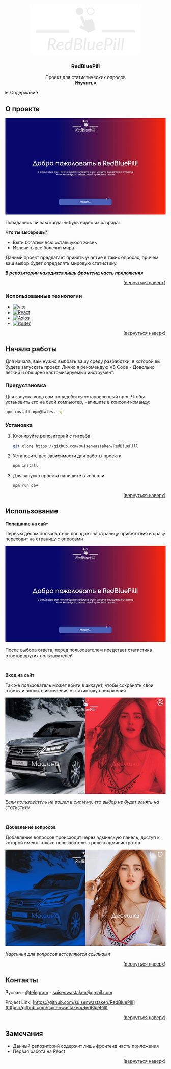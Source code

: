 <!-- Improved compatibility of вернуться наверх link: See: https://github.com/othneildrew/Best-README-Template/pull/73 -->
<a name="readme-top"></a>
<!--
*** Thanks for checking out the Best-README-Template. If you have a suggestion
*** that would make this better, please fork the repo and create a pull request
*** or simply open an issue with the tag "enhancement".
*** Don't forget to give the project a star!
*** Thanks again! Now go create something AMAZING! :D
-->



<!-- PROJECT SHIELDS -->
<!--
*** I'm using markdown "reference style" links for readability.
*** Reference links are enclosed in brackets [ ] instead of parentheses ( ).
*** See the bottom of this document for the declaration of the reference variables
*** for contributors-url, forks-url, etc. This is an optional, concise syntax you may use.
*** https://www.markdownguide.org/basic-syntax/#reference-style-links
-->
<!-- [![Contributors][contributors-shield]][contributors-url]
[![Forks][forks-shield]][forks-url]
[![Stargazers][stars-shield]][stars-url]
[![Issues][issues-shield]][issues-url]
[![MIT License][license-shield]][license-url]
[![LinkedIn][linkedin-shield]][linkedin-url] -->



<!-- PROJECT LOGO -->
<br />
<div align="center">
  <a href="https://github.com/suisenwastaken/RedBluePill">
    <img src="images/logo.png" alt="Logo" width="350">
  </a>

<h3 align="center">RedBluePill</h3>

  <p align="center">
    Проект для статистических опросов
    <br />
    <a href="https://github.com/suisenwastaken/RedBluePill"><strong>Изучить»</strong></a>
    <br />
  </p>
</div>



<!-- TABLE OF CONTENTS -->
<details>
  <summary>Содержание</summary>
  <ol>
    <li>
      <a href="#о-проекте">О проекте</a>
      <ul>
        <li><a href="#использованные-технологии">Использованные технологии</a></li>
      </ul>
    </li>
    <li>
      <a href="#начало-работы">Начало работы</a>
      <ul>
        <li><a href="#предустановка">Предустановка</a></li>
        <li><a href="#установка">Установка</a></li>
      </ul>
    </li>
    <li><a href="#использование">Использование</a></li>
    <li><a href="#контакты">Контакты</a></li>
    <li><a href="#замечания">Замечания</a></li>

  </ol>
</details>

<a name="about-the-project"></a>

<!-- ABOUT THE PROJECT -->
## О проекте

<div align="center">
  <img src="images/gif1.gif" alt="Logo" width="auto" height="auto">
</div>

Попадались ли вам когда-нибудь видео из разряда: 

**Что ты выберешь?**
* Быть богатым всю оставшуюся жизнь
* Излечить все болезни мира

Данный проект предлагает принять участие в таких опросах, причем ваш выбор будет определять мировую статистику.

***В репозитории находится лишь фронтенд часть приложения***

<p align="right">(<a href="#readme-top">вернуться наверх</a>)</p>



### Использованные технологии

* [![vite][vite]][vite-url]
* [![React][React.js]][React-url]
* [![Axios][Axios]][Axios-url]
* [![router][router]][router-url]


<p align="right">(<a href="#readme-top">вернуться наверх</a>)</p>



<!-- GETTING STARTED -->
## Начало работы

Для начала, вам нужно выбрать вашу среду разработки, в которой вы будете запускать проект. Лично я рекомендую VS Code - Довольно легкий и обширно кастомизируемый инструмент.

### Предустановка

Для запуска кода вам понадобится установленный npm. Чтобы установить его на свой компьютер, напишите в консоли команду:
  ```sh
  npm install npm@latest -g
  ```

### Установка

1. Клонируйте репозиторий с гитхаба 
   ```sh
   git clone https://github.com/suisenwastaken/RedBluePill
   ```
2. Установите все зависимости для работы проекта
   ```sh
   npm install
   ```
3. Для запуска проекта напишите в консоли
    ```sh
    npm run dev
    ```

<p align="right">(<a href="#readme-top">вернуться наверх</a>)</p>



<!-- USAGE EXAMPLES -->
## Использование

**Попадание на сайт**

Первым делом пользователь попадает на страницу приветствия и сразу переходит на страницу с опросами

<div align="center">
  <img src="images/gif1.gif" alt="Logo" width="auto" height="auto">
</div>
 
 После выбора ответа, перед пользователем предстает статистика ответов других пользователей

<br>

 **Вход на сайт**

Так же пользователь может войти в аккаунт, чтобы сохранять свои ответы и вносить изменения в статистику приложения

<div align="center">
  <img src="images/gif2.gif" alt="Logo" width="auto" height="auto">
</div>
 
_Если пользователь не вошел в систему, его выбор не будет влиять на статистику_

<br>

 **Добавление вопросов**

Добавление вопросов происходит через админскую панель, доступ к которой имеют только пользователи с ролью администратор

<div align="center">
  <img src="images/gif3.gif" alt="Logo" width="auto" height="auto">
</div>
 
_Картинки для вопросов вставляются ссылками_



<p align="right">(<a href="#readme-top">вернуться наверх</a>)</p>



<a name="#contacts"></a>
<!--
<!-- CONTACT -->
## Контакты

Руслан - [@telegram](https://t.me/suisenwastaken) - suisenwastaken@gmail.com

Project Link: [https://github.com/suisenwastaken/RedBluePill](https://github.com/suisenwastaken/RedBluePill)

<p align="right">(<a href="#readme-top">вернуться наверх</a>)</p>



<!-- ACKNOWLEDGMENTS -->
## Замечания

* Данный репозиторий содержит лишь фронтенд часть приложения
* Первая работа на React

<p align="right">(<a href="#readme-top">вернуться наверх</a>)</p>



<!-- MARKDOWN LINKS & IMAGES -->
<!-- https://www.markdownguide.org/basic-syntax/#reference-style-links -->
[contributors-shield]: https://img.shields.io/github/contributors/github_username/repo_name.svg?style=for-the-badge
[contributors-url]: https://github.com/github_username/repo_name/graphs/contributors
[forks-shield]: https://img.shields.io/github/forks/github_username/repo_name.svg?style=for-the-badge
[forks-url]: https://github.com/github_username/repo_name/network/members
[stars-shield]: https://img.shields.io/github/stars/github_username/repo_name.svg?style=for-the-badge
[stars-url]: https://github.com/github_username/repo_name/stargazers
[issues-shield]: https://img.shields.io/github/issues/github_username/repo_name.svg?style=for-the-badge
[issues-url]: https://github.com/github_username/repo_name/issues
[license-shield]: https://img.shields.io/github/license/github_username/repo_name.svg?style=for-the-badge
[license-url]: https://github.com/github_username/repo_name/blob/master/LICENSE.txt
[linkedin-shield]: https://img.shields.io/badge/-LinkedIn-black.svg?style=for-the-badge&logo=linkedin&colorB=555
[linkedin-url]: https://linkedin.com/in/linkedin_username
[React.js]: https://img.shields.io/badge/React-20232A?style=for-the-badge&logo=react&logoColor=61DAFB
[React-url]: https://reactjs.org/
[Axios]: https://img.shields.io/badge/axios-671ddf?&style=for-the-badge&logo=axios&logoColor=white
[Axios-url]: https://axios-http.com/docs/intro
[npm]: https://img.shields.io/badge/npm-CB3837?style=for-the-badge&logo=npm&logoColor=white
[npm-url]: https://docs.npmjs.com/
[router]: https://img.shields.io/badge/React_Router-CA4245?style=for-the-badge&logo=react-router&logoColor=white
[router-url]: https://reactrouter.com/en/main
[vite]: https://img.shields.io/badge/Vite-B73BFE?style=for-the-badge&logo=vite&logoColor=FFD62E
[vite-url]: https://vitejs.dev/


